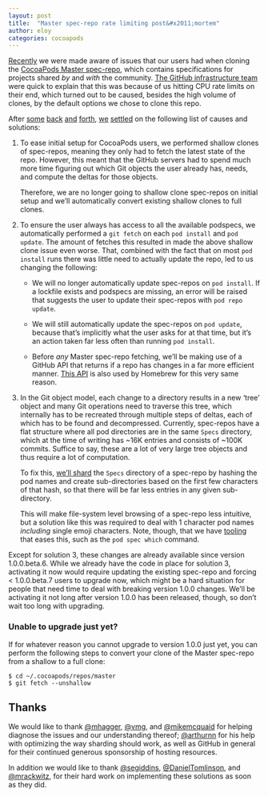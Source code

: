 ```yaml
---
layout: post
title:  "Master spec-repo rate limiting post&#x2011;mortem"
author: eloy
categories: cocoapods
---
```


[Recently](https://github.com/CocoaPods/CocoaPods/issues/4989) we were made aware of issues that our users had when
cloning the [CocoaPods Master spec-repo](https://github.com/CocoaPods/Specs), which contains specifications for projects
shared _by_ and _with_ the community.
[The GitHub infrastructure team](https://github.com/CocoaPods/CocoaPods/issues/4989#issuecomment-193772935) were quick
to explain that this was because of us hitting CPU rate limits on their end, which turned out to be caused, besides the
high volume of clones, by the default options we chose to clone this repo.

<!-- more -->

After
[some](https://github.com/CocoaPods/CocoaPods/issues/4989#issuecomment-193772935)
[back](https://github.com/CocoaPods/CocoaPods/issues/4989#issuecomment-193810378)
[and](https://github.com/CocoaPods/CocoaPods/issues/4989#issuecomment-193835710)
[forth](https://github.com/CocoaPods/CocoaPods/issues/4989#issuecomment-193838934),
[we](https://github.com/CocoaPods/CocoaPods/issues/4989#issuecomment-193869281)
[settled](https://github.com/CocoaPods/CocoaPods/issues/4989#issuecomment-193875012)
on the following list of causes and solutions:

1. To ease initial setup for CocoaPods users, we performed shallow clones of spec-repos, meaning they only had to fetch
   the latest state of the repo. However, this meant that the GitHub servers had to spend much more time figuring out
   which Git objects the user already has, needs, and compute the deltas for those objects.

   Therefore, we are no longer going to shallow clone spec-repos on initial setup and we’ll automatically convert
   existing shallow clones to full clones.

2. To ensure the user always has access to all the available podspecs, we automatically performed a `git fetch` on each
   `pod install` and `pod update`. The amount of fetches this resulted in made the above shallow clone issue even worse.
   That, combined with the fact that on most `pod install` runs there was little need to actually update the repo, led
   to us changing the following:

   - We will no longer automatically update spec-repos on `pod install`. If a lockfile exists and podspecs are missing,
     an error will be raised that suggests the user to update their spec-repos with `pod repo update`.

   - We will still automatically update the spec-repos on `pod update`, because that’s implicitly what the user asks for
     at that time, but it’s an action taken far less often than running `pod install`.

   - Before _any_ Master spec-repo fetching, we’ll be making use of a GitHub API that returns if a repo has changes in a
     far more efficient manner. [This API](https://developer.github.com/changes/2016-02-24-commit-reference-sha-api) is
     also used by Homebrew for this very same reason.

3. In the Git object model, each change to a directory results in a new ‘tree’ object and many Git operations need to
   traverse this tree, which internally has to be recreated through multiple steps of deltas, each of which has to be
   found and decompressed. Currently, spec-repos have a flat structure where all pod directories are in the same
   `Specs` directory, which at the time of writing has ~16K entries and consists of ~100K commits. Suffice to say, these
   are a lot of very large tree objects and thus require a lot of computation.

   To fix this, [we’ll shard](https://github.com/CocoaPods/cocoapods-repo-shard) the `Specs` directory of a spec-repo by
   hashing the pod names and create sub-directories based on the first few characters of that hash, so that there will
   be far less entries in any given sub-directory.

   This will make file-system level browsing of a spec-repo less intuitive, but a solution like this was required to
   deal with 1 character pod names _including_ single emoji characters. Note, though, that we have
   [tooling](https://guides.cocoapods.org/terminal/commands.html#group_specifications) that eases this, such as the
   `pod spec which` command.

Except for solution 3, these changes are already available since version 1.0.0.beta.6. While we already have the code in
place for solution 3, activating it now would require updating the existing spec-repo and forcing < 1.0.0.beta.7 users
to upgrade now, which might be a hard situation for people that need time to deal with breaking version 1.0.0 changes.
We’ll be activating it not long after version 1.0.0 has been released, though, so don’t wait too long with upgrading.

### Unable to upgrade just yet?

If for whatever reason you cannot upgrade to version 1.0.0 just yet, you can perform the following steps to convert your
clone of the Master spec-repo from a shallow to a full clone:

    $ cd ~/.cocoapods/repos/master
    $ git fetch --unshallow

## Thanks

We would like to thank [@mhagger](https://github.com/mhagger), [@vmg](https://github.com/vmg), and
[@mikemcquaid](https://github.com/mikemcquaid) for helping diagnose the issues and our understanding thereof;
[@arthurnn](https://github.com/arthurnn) for his help with optimizing the way sharding should work, as well as GitHub in
general for their continued generous sponsorship of hosting resources.

In addition we would like to thank [@segiddins](https://github.com/segiddins),
[@DanielTomlinson](https://github.com/DanielTomlinson), and [@mrackwitz](https://github.com/mrackwitz), for their hard
work on implementing these solutions as soon as they did.

